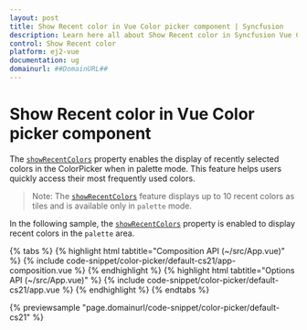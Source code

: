```yaml
---
layout: post
title: Show Recent color in Vue Color picker component | Syncfusion
description: Learn here all about Show Recent color in Syncfusion Vue Color picker component of Syncfusion Essential JS 2 and more.
control: Show Recent color 
platform: ej2-vue
documentation: ug
domainurl: ##DomainURL##
---
```


# Show Recent color in Vue Color picker component

The [`showRecentColors`](https://ej2.syncfusion.com/vue/documentation/api/color-picker/#showRecentColors) property enables the display of recently selected colors in the ColorPicker when in palette mode. This feature helps users quickly access their most frequently used colors.

>Note: The [`showRecentColors`](https://ej2.syncfusion.com/vue/documentation/api/color-picker/#showRecentColors) feature displays up to 10 recent colors as tiles and is available only in `palette` mode.

In the following sample, the [`showRecentColors`](https://ej2.syncfusion.com/vue/documentation/api/color-picker/#showRecentColors) property is enabled to display recent colors in the `palette` area.

{% tabs %}
{% highlight html tabtitle="Composition API (~/src/App.vue)" %}
{% include code-snippet/color-picker/default-cs21/app-composition.vue %}
{% endhighlight %}
{% highlight html tabtitle="Options API (~/src/App.vue)" %}
{% include code-snippet/color-picker/default-cs21/app.vue %}
{% endhighlight %}
{% endtabs %}

{% previewsample "page.domainurl/code-snippet/color-picker/default-cs21" %}